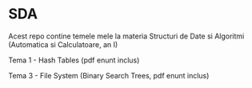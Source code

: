 # SDA
Acest repo contine temele mele la materia Structuri de Date si Algoritmi (Automatica si Calculatoare, an I)

 Tema 1 - Hash Tables (pdf enunt inclus)
 
 Tema 3 - File System (Binary Search Trees, pdf enunt inclus)
